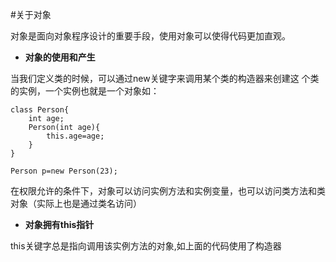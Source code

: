 #关于对象

对象是面向对象程序设计的重要手段，使用对象可以使得代码更加直观。

- **对象的使用和产生**

当我们定义类的时候，可以通过new关键字来调用某个类的构造器来创建这
个类的实例，一个实例也就是一个对象如：

    class Person{
    	int age;
    	Person(int age){
    		this.age=age;
    	}
    }
    
    Person p=new Person(23);

在权限允许的条件下，对象可以访问实例方法和实例变量，也可以访问类方法和类对象（实际上也是通过类名访问）

- **对象拥有this指针**

this关键字总是指向调用该实例方法的对象,如上面的代码使用了构造器